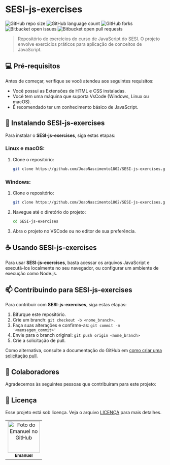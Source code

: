 # SESI-js-exercises

![GitHub repo size](https://img.shields.io/github/repo-size/Crazy-Frogs/Front-end?style=for-the-badge)
![GitHub language count](https://img.shields.io/github/languages/count/Crazy-Frogs/Front-end?style=for-the-badge)
![GitHub forks](https://img.shields.io/github/forks/Crazy-Frogs/Front-end?style=for-the-badge)
![Bitbucket open issues](https://img.shields.io/bitbucket/issues/Crazy-Frogs/Front-end?style=for-the-badge)
![Bitbucket open pull requests](https://img.shields.io/bitbucket/pr-raw/Crazy-Frogs/Front-end?style=for-the-badge)

> Repositório de exercícios do curso de JavaScript do SESI. O projeto envolve exercícios práticos para aplicação de conceitos de JavaScript.

## 💻 Pré-requisitos

Antes de começar, verifique se você atendeu aos seguintes requisitos:

- Você possui as Extensões de HTML e CSS instaladas.
- Você tem uma máquina que suporta VsCode (Windows, Linux ou macOS).
- É recomendado ter um conhecimento básico de JavaScript.

## 🚀 Instalando SESI-js-exercises

Para instalar o **SESI-js-exercises**, siga estas etapas:

### Linux e macOS:

1. Clone o repositório:
    ```bash
    git clone https://github.com/JoaoNascimento1802/SESI-js-exercises.git
    ```

### Windows:

1. Clone o repositório:
    ```bash
    git clone https://github.com/JoaoNascimento1802/SESI-js-exercises.git
    ```

2. Navegue até o diretório do projeto:
    ```bash
    cd SESI-js-exercises
    ```

3. Abra o projeto no VSCode ou no editor de sua preferência.

## ☕ Usando SESI-js-exercises

Para usar **SESI-js-exercises**, basta acessar os arquivos JavaScript e executá-los localmente no seu navegador, ou configurar um ambiente de execução como Node.js.

## 📫 Contribuindo para SESI-js-exercises

Para contribuir com **SESI-js-exercises**, siga estas etapas:

1. Bifurque este repositório.
2. Crie um branch: `git checkout -b <nome_branch>`.
3. Faça suas alterações e confirme-as: `git commit -m '<mensagem_commit>'`
4. Envie para o branch original: `git push origin <nome_branch>`
5. Crie a solicitação de pull.

Como alternativa, consulte a documentação do GitHub em [como criar uma solicitação pull](https://help.github.com/en/github/collaborating-with-issues-and-pull-requests/creating-a-pull-request).

## 🤝 Colaboradores

Agradecemos às seguintes pessoas que contribuíram para este projeto:

<table>
  <tr>
    <td align="center">
      <a href="#" title="https://github.com/JoaoNascimento1802">
        <img src="https://i.pinimg.com/736x/6d/83/b9/6d83b96e6f062c57dcbeb3e325ebcd10.jpg" width="100px;" alt="Foto do Emanuel no GitHub"/><br>
        <sub>
          <b>Emanuel</b>
        </sub>
      </a>
    </td>

## 📝 Licença

Esse projeto está sob licença. Veja o arquivo [LICENÇA](LICENSE.md) para mais detalhes.
